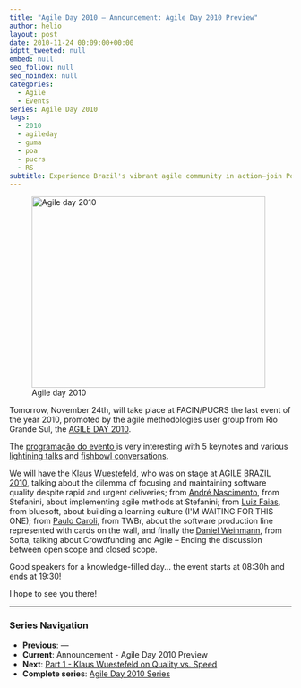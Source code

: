 ```yaml
---
title: "Agile Day 2010 – Announcement: Agile Day 2010 Preview"
author: helio
layout: post
date: 2010-11-24 00:09:00+00:00
idptt_tweeted: null
embed: null
seo_follow: null
seo_noindex: null
categories:
  - Agile
  - Events
series: Agile Day 2010
tags:
  - 2010
  - agileday
  - guma
  - poa
  - pucrs
  - RS
subtitle: Experience Brazil's vibrant agile community in action—join Porto Alegre's passionate practitioners sharing real-world experiences, failures, and breakthrough moments in intimate conference setting
---
```


<figure id="attachment_217" style="width: 417px" class="wp-caption aligncenter">
<img class="size-full wp-image-217" src="/uploads/2010/11/agileday2010.jpg" alt="Agile day 2010" width="417" height="342" srcset="/uploads/2010/11/agileday2010.jpg 417w, /uploads/2010/11/agileday2010-300x246.jpg 300w" sizes="(max-width: 417px) 100vw, 417px" />
<figcaption class="wp-caption-text">Agile day 2010</figcaption>
</figure>
Tomorrow, November 24th, will take place at FACIN/PUCRS the last event of the year 2010, promoted by the agile methodologies user group from Rio Grande Sul, the <a title="AGILEDAY 2010" href="http://sites.google.com/site/agileday2010/" target="_blank">AGILE DAY 2010</a>.

The <a title="Programação" href="http://sites.google.com/site/agileday2010/Home/programacao" target="_self">programação do evento </a> is very interesting with 5 keynotes and various <a title="Lightining talk" href="http://en.wikipedia.org/wiki/Lightning_Talk" target="_blank">lightining talks</a> and <a title="Fishbowl conversation" href="http://en.wikipedia.org/wiki/Fishbowl_(conversation)" target="_self">fishbowl conversations</a>.

We will have the <a title="Klaus" href="http://twitter.com/klauswuestefeld" target="_blank">Klaus Wuestefeld</a>, who was on stage at <a title="AGILE BRAZIL2010" href="http://www.agilebrazil.com/2010/pt/index.html" target="_blank">AGILE BRAZIL 2010</a>, talking about the dilemma of focusing and maintaining software quality despite rapid and urgent deliveries; from <a title="André Nascimento" href="http://twitter.com/alnascimento" target="_blank">André Nascimento</a>, from Stefanini, about implementing agile methods at Stefanini; from <a title="Luiz Faias" href="http://twitter.com/luizfaias" target="_blank">Luiz Faias</a>, from bluesoft, about building a learning culture (I'M WAITING FOR THIS ONE); from <a title="Paulo Caroli" href="http://twitter.com/paulocaroli" target="_blank">Paulo Caroli</a>, from TWBr, about the software production line represented with cards on the wall, and finally the <a title="DAniel Weinmann" href="http://twitter.com/danielweinmann" target="_blank">Daniel Weinmann</a>, from Softa, talking about Crowdfunding and Agile – Ending the discussion between open scope and closed scope.

Good speakers for a knowledge-filled day... the event starts at 08:30h and ends at 19:30!

I hope to see you there!

---

### **Series Navigation**

- **Previous**: —
- **Current**: Announcement - Agile Day 2010 Preview
- **Next**: [Part 1 - Klaus Wuestefeld on Quality vs. Speed](../2010-11-24-agile-day-2010-klaus-wuestefeld/)
- **Complete series**: [Agile Day 2010 Series](/series/agile-day-2010/)
